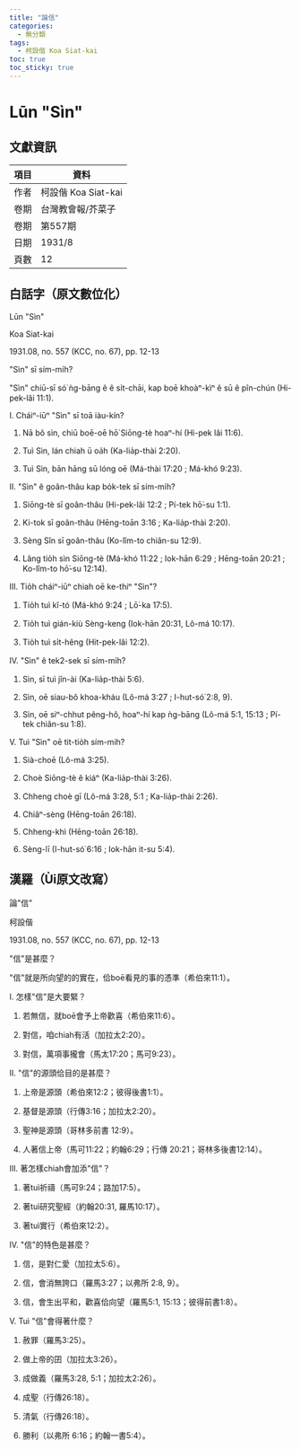 ```yaml
---
title: "論信"
categories:
  - 無分類
tags:
  - 柯設偕 Koa Siat-kai
toc: true
toc_sticky: true
---
```


# Lūn "Sìn"

## 文獻資訊

| 項目 | 資料 |
|---|---|
| 作者 | 柯設偕 Koa Siat-kai |
| 卷期 | 台灣教會報/芥菜子 |
| 卷期 | 第557期 |
| 日期 | 1931/8 |
| 頁數 | 12 |

## 白話字（原文數位化）

Lūn "Sìn"

Koa Siat-kai

1931.08, no. 557 (KCC, no. 67), pp. 12-13

"Sìn" sī sím-mi̍h?

"Sìn" chiū-sī só͘ ǹg-bāng ê ê si̍t-chāi, kap boē khoàⁿ-kìⁿ ê sū ê pîn-chún (Hi-pek-lâi 11:1).

Ⅰ. Cháiⁿ-iūⁿ "Sìn" sī toā iàu-kín?

1. Nā bô sìn, chiū boē-oē hō͘ Siōng-tè hoaⁿ-hí (Hi-pek lâi 11:6).

2. Tuì Sìn, lán chiah ū oa̍h (Ka-lia̍p-thài 2:20).

3. Tuì Sìn, bān hāng sū lóng oē (Má-thài 17:20 ; Má-khó 9:23).

Ⅱ. "Sìn" ê goân-thâu kap bo̍k-tek sī sím-mi̍h?

1. Siōng-tè sī goân-thâu (Hi-pek-lâi 12:2 ; Pí-tek hō͘-su 1:1).

2. Ki-tok sī goân-thâu (Hēng-toān 3:16 ; Ka-lia̍p-thài 2:20).

3. Sèng Sîn sī goân-thâu (Ko-lîm-to chiân-su 12:9).

4. Lâng tio̍h sìn Siōng-tè (Má-khó 11:22 ; Iok-hān 6:29 ; Hēng-toān 20:21 ; Ko-lîm-to hō͘-su 12:14).

Ⅲ. Tio̍h cháiⁿ-iūⁿ chiah oē ke-thiⁿ "Sìn"?

1. Tio̍h tuì kî-tó (Má-khó 9:24 ; Lō͘-ka 17:5).

2. Tio̍h tuì gián-kiù Sèng-keng (Iok-hān 20:31, Lô-má 10:17).

3. Tio̍h tuì si̍t-hêng (Hit-pek-lâi 12:2).

Ⅳ. "Sìn" ê tek2-sek sī sím-mi̍h?

1. Sìn, sī tuì jîn-ài (Ka-lia̍p-thài 5:6).

2. Sìn, oē siau-bô khoa-kháu (Lô-má 3:27 ; I-hut-só͘ 2:8, 9).

3. Sìn, oē siⁿ-chhut pêng-hô, hoaⁿ-hí kap ǹg-bāng (Lô-má 5:1, 15:13 ; Pí-tek chiân-su 1:8).

Ⅴ. Tuì "Sìn" oē tit-tio̍h sím-mih?

1. Sià-choē (Lô-má 3:25).

2. Choè Siōng-tè ê kiáⁿ (Ka-lia̍p-thài 3:26).

3. Chheng choè gī (Lô-má 3:28, 5:1 ; Ka-lia̍p-thài 2:26).

4. Chiâⁿ-sèng (Hēng-toān 26:18).

5. Chheng-khì (Hēng-toān 26:18).

6. Sèng-lī (I-hut-só͘ 6:16 ; Iok-hān it-su 5:4).

## 漢羅（Ùi原文改寫）

論"信"

柯設偕

1931.08, no. 557 (KCC, no. 67), pp. 12-13

"信"是甚麼？

"信"就是所向望的的實在，佮boē看見的事的憑準（希伯來11:1）。

Ⅰ. 怎樣"信"是大要緊？

1. 若無信，就boē會予上帝歡喜（希伯來11:6）。

2. 對信，咱chiah有活（加拉太2:20）。

3. 對信，萬項事攏會（馬太17:20；馬可9:23）。

Ⅱ. "信"的源頭佮目的是甚麼？

1. 上帝是源頭（希伯來12:2；彼得後書1:1）。

2. 基督是源頭（行傳3:16；加拉太2:20）。

3. 聖神是源頭（哥林多前書 12:9）。

4. 人著信上帝（馬可11:22；約翰6:29；行傳 20:21；哥林多後書12:14）。

Ⅲ. 著怎樣chiah會加添"信"？

1. 著tuì祈禱（馬可9:24；路加17:5）。

2. 著tuì研究聖經（約翰20:31, 羅馬10:17）。

3. 著tuì實行（希伯來12:2）。

Ⅳ. "信"的特色是甚麼？

1. 信，是對仁愛（加拉太5:6）。

2. 信，會消無誇口（羅馬3:27；以弗所 2:8, 9）。

3. 信，會生出平和，歡喜佮向望（羅馬5:1, 15:13；彼得前書1:8）。

Ⅴ. Tuì "信"會得著什麼？

1. 赦罪（羅馬3:25）。

2. 做上帝的囝（加拉太3:26）。

3. 成做義（羅馬3:28, 5:1；加拉太2:26）。

4. 成聖（行傳26:18）。

5. 清氣（行傳26:18）。

6. 勝利（以弗所 6:16；約翰一書5:4）。
